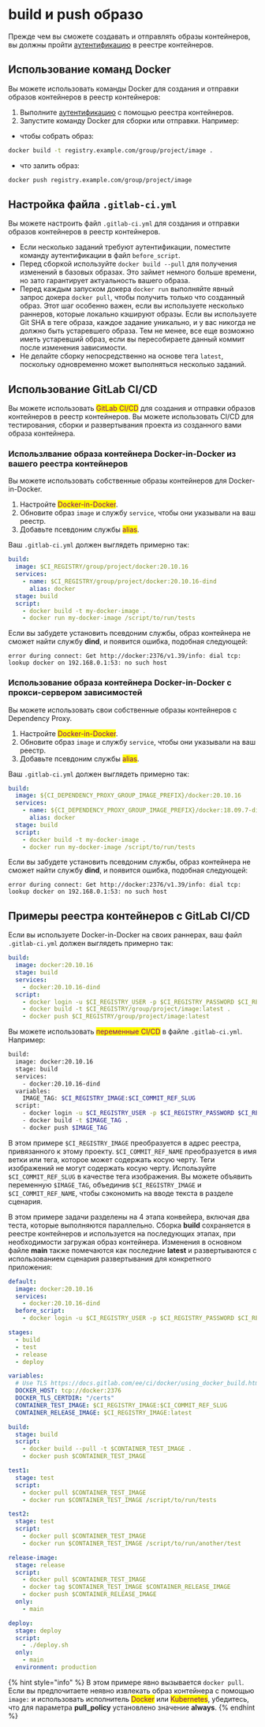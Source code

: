 # build и push образо

Прежде чем вы сможете создавать и отправлять образы контейнеров, вы должны пройти [аутентификацию](autentifikaciya.md) в реестре контейнеров.

## Использование команд Docker

Вы можете использовать команды Docker для создания и отправки образов контейнеров в реестр контейнеров:

1. Выполните [аутентификацию](autentifikaciya.md) с помощью реестра контейнеров.
2. Запустите команду Docker для сборки или отправки. Например:

* чтобы собрать образ:

```bash
docker build -t registry.example.com/group/project/image .
```

* что залить образ:

```bash
docker push registry.example.com/group/project/image
```

## Настройка файла `.gitlab-ci.yml`

Вы можете настроить файл `.gitlab-ci.yml` для создания и отправки образов контейнеров в реестр контейнеров.

* Если несколько заданий требуют аутентификации, поместите команду аутентификации в файл `before_script`.
* Перед сборкой используйте `docker build --pull` для получения изменений в базовых образах. Это займет немного больше времени, но зато гарантирует актуальность вашего образа.
* Перед каждым запуском докера `docker run` выполняйте явный запрос докера `docker pull`, чтобы получить только что созданный образ. Этот шаг особенно важен, если вы используете несколько раннеров, которые локально кэшируют образы. Если вы используете Git SHA в теге образа, каждое задание уникально, и у вас никогда не должно быть устаревшего образа. Тем не менее, все еще возможно иметь устаревший образ, если вы пересобираете данный коммит после изменения зависимости.
* Не делайте сборку непосредственно на основе тега `latest`, поскольку одновременно может выполняться несколько заданий.

## Использование GitLab CI/CD

Вы можете использовать <mark style="color:purple;">GitLab CI/CD</mark> для создания и отправки образов контейнеров в реестр контейнеров. Вы можете использовать CI/CD для тестирования, сборки и развертывания проекта из созданного вами образа контейнера.

### Использлвание образа контейнера Docker-in-Docker из вашего реестра контейнеров

Вы можете использовать собственные образы контейнеров для Docker-in-Docker.

1. Настройте <mark style="color:purple;">Docker-in-Docker</mark>.
2. Обновите образ `image` и службу `service`, чтобы они указывали на ваш реестр.
3. Добавьте псевдоним службы <mark style="color:purple;">alias</mark>.

Ваш `.gitlab-ci.yml` должен выглядеть примерно так:

```yaml
build:
  image: $CI_REGISTRY/group/project/docker:20.10.16
  services:
    - name: $CI_REGISTRY/group/project/docker:20.10.16-dind
      alias: docker
  stage: build
  script:
    - docker build -t my-docker-image .
    - docker run my-docker-image /script/to/run/tests
```

Если вы забудете установить псевдоним службы, образ контейнера не сможет найти службу **dind**, и появится ошибка, подобная следующей:

```
error during connect: Get http://docker:2376/v1.39/info: dial tcp: lookup docker on 192.168.0.1:53: no such host
```

### Использование образа контейнера Docker-in-Docker с прокси-сервером зависимостей

Вы можете использовать свои собственные образы контейнеров с Dependency Proxy.

1. Настройте <mark style="color:purple;">Docker-in-Docker</mark>.
2. Обновите образ `image` и службу `service`, чтобы они указывали на ваш реестр.
3. Добавьте псевдоним службы <mark style="color:purple;">alias</mark>.

Ваш `.gitlab-ci.yml` должен выглядеть примерно так:

```yaml
build:
  image: ${CI_DEPENDENCY_PROXY_GROUP_IMAGE_PREFIX}/docker:20.10.16
  services:
    - name: ${CI_DEPENDENCY_PROXY_GROUP_IMAGE_PREFIX}/docker:18.09.7-dind
      alias: docker
  stage: build
  script:
    - docker build -t my-docker-image .
    - docker run my-docker-image /script/to/run/tests
```

Если вы забудете установить псевдоним службы, образ контейнера не сможет найти службу **dind**, и появится ошибка, подобная следующей:

```
error during connect: Get http://docker:2376/v1.39/info: dial tcp: lookup docker on 192.168.0.1:53: no such host
```

## Примеры реестра контейнеров с GitLab CI/CD

Если вы используете Docker-in-Docker на своих раннерах, ваш файл `.gitlab-ci.yml` должен выглядеть примерно так:

```yaml
build:
  image: docker:20.10.16
  stage: build
  services:
    - docker:20.10.16-dind
  script:
    - docker login -u $CI_REGISTRY_USER -p $CI_REGISTRY_PASSWORD $CI_REGISTRY
    - docker build -t $CI_REGISTRY/group/project/image:latest .
    - docker push $CI_REGISTRY/group/project/image:latest
```

Вы можете использовать <mark style="color:purple;">переменные CI/CD</mark> в файле `.gitlab-ci.yml`. Например:

```bash
build:
  image: docker:20.10.16
  stage: build
  services:
    - docker:20.10.16-dind
  variables:
    IMAGE_TAG: $CI_REGISTRY_IMAGE:$CI_COMMIT_REF_SLUG
  script:
    - docker login -u $CI_REGISTRY_USER -p $CI_REGISTRY_PASSWORD $CI_REGISTRY
    - docker build -t $IMAGE_TAG .
    - docker push $IMAGE_TAG
```

В этом примере `$CI_REGISTRY_IMAGE` преобразуется в адрес реестра, привязанного к этому проекту. `$CI_COMMIT_REF_NAME` преобразуется в имя ветки или тега, которое может содержать косую черту. Теги изображений не могут содержать косую черту. Используйте `$CI_COMMIT_REF_SLUG` в качестве тега изображения. Вы можете объявить переменную `$IMAGE_TAG`, объединив `$CI_REGISTRY_IMAGE` и `$CI_COMMIT_REF_NAME`, чтобы сэкономить на вводе текста в разделе сценария.

В этом примере задачи разделены на 4 этапа конвейера, включая два теста, которые выполняются параллельно. Сборка **build** сохраняется в реестре контейнеров и используется на последующих этапах, при необходимости загружая образ контейнера. Изменения в основном файле **main** также помечаются как последние **latest** и развертываются с использованием сценария развертывания для конкретного приложения:

```yaml
default:
  image: docker:20.10.16
  services:
    - docker:20.10.16-dind
  before_script:
    - docker login -u $CI_REGISTRY_USER -p $CI_REGISTRY_PASSWORD $CI_REGISTRY

stages:
  - build
  - test
  - release
  - deploy

variables:
  # Use TLS https://docs.gitlab.com/ee/ci/docker/using_docker_build.html#tls-enabled
  DOCKER_HOST: tcp://docker:2376
  DOCKER_TLS_CERTDIR: "/certs"
  CONTAINER_TEST_IMAGE: $CI_REGISTRY_IMAGE:$CI_COMMIT_REF_SLUG
  CONTAINER_RELEASE_IMAGE: $CI_REGISTRY_IMAGE:latest

build:
  stage: build
  script:
    - docker build --pull -t $CONTAINER_TEST_IMAGE .
    - docker push $CONTAINER_TEST_IMAGE

test1:
  stage: test
  script:
    - docker pull $CONTAINER_TEST_IMAGE
    - docker run $CONTAINER_TEST_IMAGE /script/to/run/tests

test2:
  stage: test
  script:
    - docker pull $CONTAINER_TEST_IMAGE
    - docker run $CONTAINER_TEST_IMAGE /script/to/run/another/test

release-image:
  stage: release
  script:
    - docker pull $CONTAINER_TEST_IMAGE
    - docker tag $CONTAINER_TEST_IMAGE $CONTAINER_RELEASE_IMAGE
    - docker push $CONTAINER_RELEASE_IMAGE
  only:
    - main

deploy:
  stage: deploy
  script:
    - ./deploy.sh
  only:
    - main
  environment: production
```

{% hint style="info" %}
В этом примере явно вызывается `docker pull`. Если вы предпочитаете неявно извлекать образ контейнера с помощью `image:` и использовать исполнитель <mark style="color:purple;">Docker</mark> или <mark style="color:purple;">Kubernetes</mark>, убедитесь, что для параметра **pull\_policy** установлено значение **always**.
{% endhint %}
